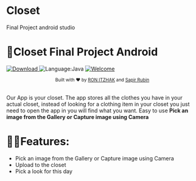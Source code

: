 # Closet
Final Project
android studio
# 📸Closet Final Project Android

[![Download](https://api.bintray.com/packages/dhaval2404/maven/imagepicker/images/download.svg) ]() 
![Language:Java](https://img.shields.io/badge/PRs-welcome-brightgreen.svg)
[![Welcome](https://img.shields.io/badge/PRs-welcome-brightgreen.svg)]()

<div align="center">
  <sub>Built with ❤︎ by
  <a href="https://github.com/Ron-Itzhak">RON ITZHAK</a> and
  <a href="https://github.com/sapirubin">
    Sapir Rubin
  </a>
</div>
<br/>

Our App is your closet. The app stores all the clothes you have in your actual closet, 
instead of looking for a clothing item in your closet you just need to open the app in you will find what you want.
Easy to use  **Pick an image from the Gallery or Capture image using Camera**


# 🐱‍🏍Features:
	
* Pick an image from the Gallery or Capture image using Camera
* Upload to the closet
* Pick a look for this day
